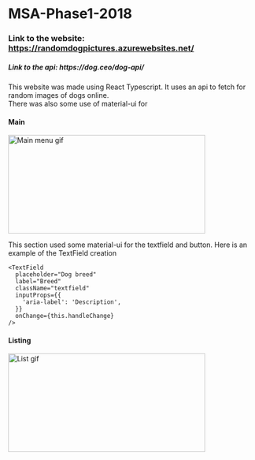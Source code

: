 # MSA-Phase1-2018
### Link to the website: https://randomdogpictures.azurewebsites.net/
<h5>Link to the api: https://dog.ceo/dog-api/ </h5>
<p>This website was made using React Typescript. It uses an api to fetch for random images of dogs online.<br>
There was also some use of material-ui for </p>
<h4>Main</h4>
<img src="http://g.recordit.co/yzhz3LCdK1.gif" alt="Main menu gif" width="400" height="200" />
<p>This section used some material-ui for the textfield and button. Here is an example of the TextField creation </p>

```
<TextField
  placeholder="Dog breed"
  label="Breed"
  className="textfield"
  inputProps={{
    'aria-label': 'Description',
  }}
  onChange={this.handleChange}
/>
```

<h4>Listing</h4>
<img src="https://media.giphy.com/media/1BeEG1Yxkdsc6Bvk8G/giphy.gif" alt="List gif" width="400" height="200" />
